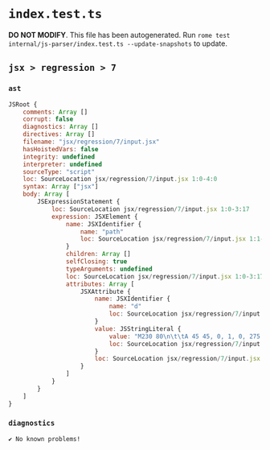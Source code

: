 # `index.test.ts`

**DO NOT MODIFY**. This file has been autogenerated. Run `rome test internal/js-parser/index.test.ts --update-snapshots` to update.

## `jsx > regression > 7`

### `ast`

```javascript
JSRoot {
	comments: Array []
	corrupt: false
	diagnostics: Array []
	directives: Array []
	filename: "jsx/regression/7/input.jsx"
	hasHoistedVars: false
	integrity: undefined
	interpreter: undefined
	sourceType: "script"
	loc: SourceLocation jsx/regression/7/input.jsx 1:0-4:0
	syntax: Array ["jsx"]
	body: Array [
		JSExpressionStatement {
			loc: SourceLocation jsx/regression/7/input.jsx 1:0-3:17
			expression: JSXElement {
				name: JSXIdentifier {
					name: "path"
					loc: SourceLocation jsx/regression/7/input.jsx 1:1-1:5
				}
				children: Array []
				selfClosing: true
				typeArguments: undefined
				loc: SourceLocation jsx/regression/7/input.jsx 1:0-3:17
				attributes: Array [
					JSXAttribute {
						name: JSXIdentifier {
							name: "d"
							loc: SourceLocation jsx/regression/7/input.jsx 1:6-1:7
						}
						value: JSStringLiteral {
							value: "M230 80\n\t\tA 45 45, 0, 1, 0, 275 125\n    L 275 80 Z"
							loc: SourceLocation jsx/regression/7/input.jsx 1:8-3:15
						}
						loc: SourceLocation jsx/regression/7/input.jsx 1:6-3:15
					}
				]
			}
		}
	]
}
```

### `diagnostics`

```
✔ No known problems!

```
